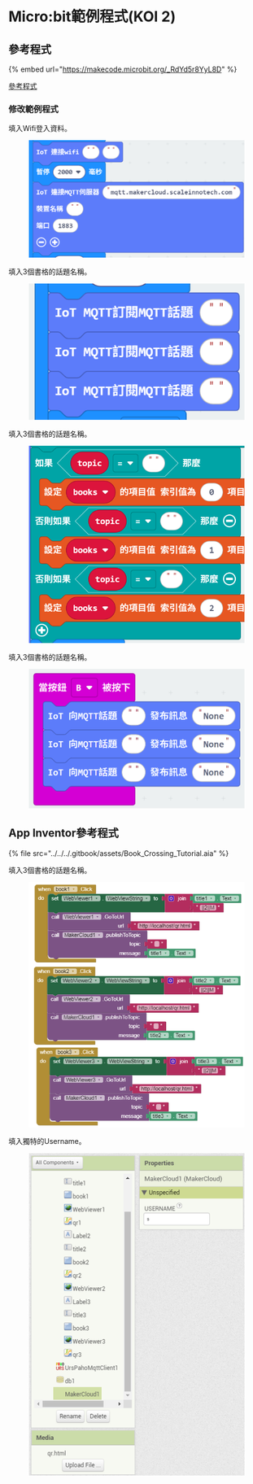 # Micro:bit範例程式(KOI 2)

## 參考程式

{% embed url="https://makecode.microbit.org/_RdYd5r8YyL8D" %}

[參考程式](https://makecode.microbit.org/_RdYd5r8YyL8D)

### 修改範例程式

填入Wifi登入資料。

<figure><img src="../../../.gitbook/assets/image (1) (1) (1) (1) (1) (1) (1) (1) (1) (1) (1) (1) (1) (1) (1) (1) (1) (1) (1).png" alt=""><figcaption></figcaption></figure>

填入3個書格的話題名稱。

<figure><img src="../../../.gitbook/assets/image (1) (1) (1) (1) (1) (1) (1) (1) (1) (1) (1) (1) (1) (1) (1) (1) (1) (1) (1) (1).png" alt=""><figcaption></figcaption></figure>

填入3個書格的話題名稱。

<figure><img src="../../../.gitbook/assets/image (2) (1) (1) (1) (1) (1) (1) (1) (1) (1) (1) (1) (1) (1).png" alt=""><figcaption></figcaption></figure>

填入3個書格的話題名稱。

<figure><img src="../../../.gitbook/assets/image (65).png" alt=""><figcaption></figcaption></figure>

## App Inventor參考程式

{% file src="../../../.gitbook/assets/Book_Crossing_Tutorial.aia" %}

填入3個書格的話題名稱。

<figure><img src="../../../.gitbook/assets/image (66).png" alt=""><figcaption></figcaption></figure>

填入獨特的Username。

<figure><img src="../../../.gitbook/assets/image (67).png" alt=""><figcaption></figcaption></figure>

